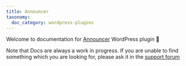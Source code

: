```yaml
---
title: Announcer
taxonomy:
  doc_category: wordpress-plugins
---
```


Welcome to documentation for [Announcer](/wordpress-plugins/announcer/) WordPress plugin 👋

Note that Docs are always a work in progress. If you are unable to find something which you are looking for, please ask it in the [support forum](/forum)
